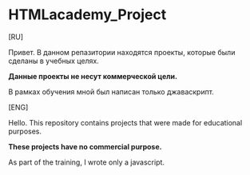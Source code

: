# HTMLacademy_Project
[RU]

Привет. В данном репазитории находятся проекты, которые были сделаны в учебных целях. 

<b> Данные проекты не несут коммерческой цели. </b>

В рамках обучения мной был написан только джаваскрипт. 

[ENG]


Hello. This repository contains projects that were made for educational purposes. 

<b>These projects have no commercial purpose. </b>

As part of the training, I wrote only a javascript.
